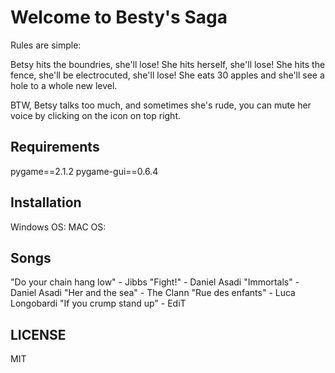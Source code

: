 # Welcome to Besty's Saga

Rules are simple:

Betsy hits the boundries, she'll lose!
She hits herself, she'll lose!
She hits the fence, she'll be electrocuted, she'll lose!
She eats 30 apples and she'll see a hole to a whole new level.

BTW, Betsy talks too much, and sometimes she's rude, you can mute her voice by clicking on the icon on top right.

## Requirements
pygame==2.1.2
pygame-gui==0.6.4

## Installation 
Windows OS: 
MAC OS:

## Songs
"Do your chain hang low"  - Jibbs
"Fight!"                  - Daniel Asadi
"Immortals"               - Daniel Asadi
"Her and the sea"         - The Clann
"Rue des enfants"         - Luca Longobardi
"If you crump stand up"   - EdiT

## LICENSE
MIT




